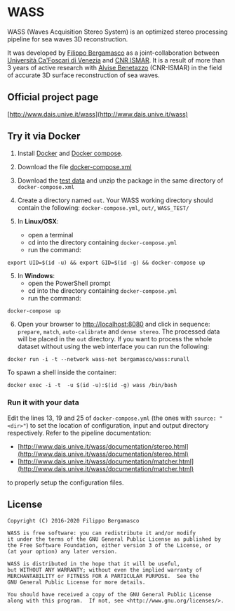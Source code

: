 # WASS

WASS (Waves Acquisition Stereo System) is an optimized stereo processing pipeline for sea waves 3D reconstruction.


It was developed by [Filippo Bergamasco](http://www.dsi.unive.it/~bergamasco/) as a joint-collaboration between [Università Ca'Foscari di Venezia](http://www.unive.it) and [CNR ISMAR](http://www.ismar.cnr.it). It is a result of more than 3 years of active research with [Alvise Benetazzo](http://www.ismar.cnr.it/people/benetazzo-alvise) (CNR-ISMAR) in the field of accurate 3D surface reconstruction of sea waves.


## Official project page

[http://www.dais.unive.it/wass](http://www.dais.unive.it/wass)


## Try it via Docker

1. Install [Docker](https://www.docker.com/products/docker-desktop) and [Docker compose](https://docs.docker.com/compose/).
2. Download the file [docker-compose.xml](https://raw.githubusercontent.com/fbergama/wass/Docker/docker-compose.yml)
3. Download the [test data](http://www.dais.unive.it/wass/WASS_TEST_docker.zip) and unzip the package in the same directory of `docker-compose.xml`
4. Create a directory named `out`. Your WASS working directory should contain the following: `docker-compose.yml`, `out/`, `WASS_TEST/`

5. In **Linux/OSX**:
    - open a terminal
    - cd into the directory containing `docker-compose.yml`
    - run the command: 
```
export UID=$(id -u) && export GID=$(id -g) && docker-compose up
```

5. In **Windows**: 
    - open the PowerShell prompt
    - cd into the directory containing `docker-compose.yml`
    - run the command:
```
docker-compose up
```

6. Open your browser to [http://localhost:8080](http://localhost:8080) and click in sequence: `prepare`,  `match`, `auto-calibrate` and `dense stereo`. The processed data will be placed in the `out` directory. If you want to process the whole dataset without using the web interface you can run the following:

```
docker run -i -t --network wass-net bergamasco/wass:runall
```

To spawn a shell inside the container:

```
docker exec -i -t  -u $(id -u):$(id -g) wass /bin/bash
```



### Run it with your data

Edit the lines 13, 19 and 25 of `docker-compose.yml` (the ones with `source: "<dir>"`) to set the location of configuration, input and output directory respectively. Refer to the pipeline documentation:
- [http://www.dais.unive.it/wass/documentation/stereo.html](http://www.dais.unive.it/wass/documentation/stereo.html)
- [http://www.dais.unive.it/wass/documentation/matcher.html](http://www.dais.unive.it/wass/documentation/matcher.html)

to properly setup the configuration files.

## License

```
Copyright (C) 2016-2020 Filippo Bergamasco 

WASS is free software: you can redistribute it and/or modify
it under the terms of the GNU General Public License as published by
the Free Software Foundation, either version 3 of the License, or
(at your option) any later version.

WASS is distributed in the hope that it will be useful,
but WITHOUT ANY WARRANTY; without even the implied warranty of
MERCHANTABILITY or FITNESS FOR A PARTICULAR PURPOSE.  See the
GNU General Public License for more details.

You should have received a copy of the GNU General Public License
along with this program.  If not, see <http://www.gnu.org/licenses/>.
```




